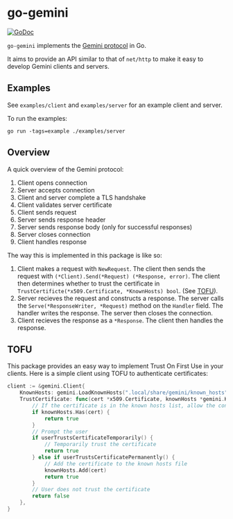 # go-gemini

[![GoDoc](https://godoc.org/git.sr.ht/~adnano/go-gemini?status.svg)](https://godoc.org/git.sr.ht/~adnano/go-gemini)

`go-gemini` implements the [Gemini protocol](https://gemini.circumlunar.space)
in Go.

It aims to provide an API similar to that of `net/http` to make it easy to
develop Gemini clients and servers.

## Examples

See `examples/client` and `examples/server` for an example client and server.

To run the examples:

	go run -tags=example ./examples/server

## Overview

A quick overview of the Gemini protocol:

1. Client opens connection
2. Server accepts connection
3. Client and server complete a TLS handshake
4. Client validates server certificate
5. Client sends request
6. Server sends response header
7. Server sends response body (only for successful responses)
8. Server closes connection
9. Client handles response

The way this is implemented in this package is like so:

1. Client makes a request with `NewRequest`. The client then sends the request
	with `(*Client).Send(*Request) (*Response, error)`. The client then determines whether
	to trust the certificate in `TrustCertificte(*x509.Certificate, *KnownHosts) bool`.
	(See [TOFU](#tofu)).
2. Server recieves the request and constructs a response.
	The server calls the `Serve(*ResponseWriter, *Request)` method on the
	`Handler` field. The handler writes the response. The server then closes
	the connection.
3. Client recieves the response as a `*Response`. The client then handles the
	response.

## TOFU

This package provides an easy way to implement Trust On First Use in your
clients. Here is a simple client using TOFU to authenticate certificates:

```go
client := &gemini.Client{
	KnownHosts: gemini.LoadKnownHosts(".local/share/gemini/known_hosts"),
	TrustCertificate: func(cert *x509.Certificate, knownHosts *gemini.KnownHosts) bool {
		// If the certificate is in the known hosts list, allow the connection
		if knownHosts.Has(cert) {
			return true
		}
		// Prompt the user
		if userTrustsCertificateTemporarily() {
			// Temporarily trust the certificate
			return true
		} else if userTrustsCertificatePermanently() {
			// Add the certificate to the known hosts file
			knownHosts.Add(cert)
			return true
		}
		// User does not trust the certificate
		return false
	},
}
```
